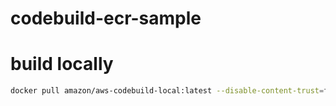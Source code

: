 # codebuild-ecr-sample

# build locally  
```sh
docker pull amazon/aws-codebuild-local:latest --disable-content-trust=false
```
